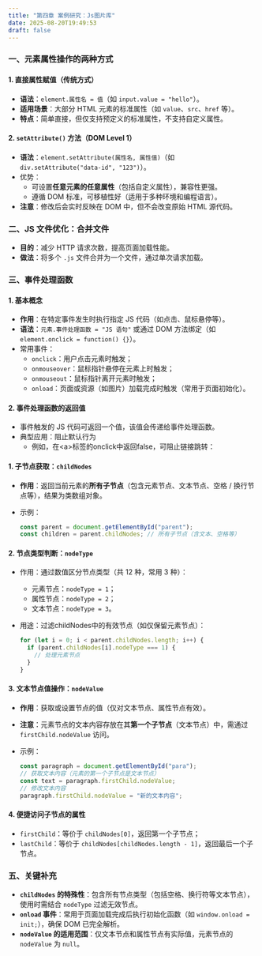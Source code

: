 ```yaml
---
title: "第四章 案例研究：Js图片库"
date: 2025-08-20T19:49:53
draft: false
---
```


### 一、元素属性操作的两种方式

#### 1. 直接属性赋值（传统方式）

- **语法**：`element.属性名 = 值`（如 `input.value = "hello"`）。
- **适用场景**：大部分 HTML 元素的标准属性（如 `value`、`src`、`href` 等）。
- **特点**：简单直接，但仅支持预定义的标准属性，不支持自定义属性。

#### 2. `setAttribute()` 方法（DOM Level 1）

- **语法**：`element.setAttribute(属性名, 属性值)`（如 `div.setAttribute("data-id", "123")`）。
- 优势：
  - 可设置**任意元素的任意属性**（包括自定义属性），兼容性更强。
  - 遵循 DOM 标准，可移植性好（适用于多种环境和编程语言）。
- **注意**：修改后会实时反映在 DOM 中，但不会改变原始 HTML 源代码。

### 二、JS 文件优化：合并文件

- **目的**：减少 HTTP 请求次数，提高页面加载性能。
- **做法**：将多个 `.js` 文件合并为一个文件，通过单次请求加载。

### 三、事件处理函数

#### 1. 基本概念

- **作用**：在特定事件发生时执行指定 JS 代码（如点击、鼠标悬停等）。
- **语法**：`元素.事件处理函数 = "JS 语句"` 或通过 DOM 方法绑定（如 `element.onclick = function() {}`）。
- 常用事件：
  - `onclick`：用户点击元素时触发；
  - `onmouseover`：鼠标指针悬停在元素上时触发；
  - `onmouseout`：鼠标指针离开元素时触发；
  - `onload`：页面或资源（如图片）加载完成时触发（常用于页面初始化）。

#### 2. 事件处理函数的返回值

- 事件触发的 JS 代码可返回一个值，该值会传递给事件处理函数。
- 典型应用：阻止默认行为
  - 例如，在\<a\>标签的onclick中返回false，可阻止链接跳转：

#### 1. 子节点获取：`childNodes`

- **作用**：返回当前元素的**所有子节点**（包含元素节点、文本节点、空格 / 换行节点等），结果为类数组对象。

- 示例：

  ```js
  const parent = document.getElementById("parent");
  const children = parent.childNodes; // 所有子节点（含文本、空格等）
  ```

#### 2. 节点类型判断：`nodeType`

- 作用：通过数值区分节点类型（共 12 种，常用 3 种）：

  - 元素节点：`nodeType = 1`；
  - 属性节点：`nodeType = 2`；
  - 文本节点：`nodeType = 3`。

- 用途：过滤childNodes中的有效节点（如仅保留元素节点）：

  ```js
  for (let i = 0; i < parent.childNodes.length; i++) {
    if (parent.childNodes[i].nodeType === 1) {
      // 处理元素节点
    }
  }
  ```

#### 3. 文本节点值操作：`nodeValue`

- **作用**：获取或设置节点的值（仅对文本节点、属性节点有效）。

- **注意**：元素节点的文本内容存放在其**第一个子节点**（文本节点）中，需通过 `firstChild.nodeValue` 访问。

- 示例：

  ```js
  const paragraph = document.getElementById("para");
  // 获取文本内容（元素的第一个子节点是文本节点）
  const text = paragraph.firstChild.nodeValue; 
  // 修改文本内容
  paragraph.firstChild.nodeValue = "新的文本内容";
  ```

#### 4. 便捷访问子节点的属性

- `firstChild`：等价于 `childNodes[0]`，返回第一个子节点；
- `lastChild`：等价于 `childNodes[childNodes.length - 1]`，返回最后一个子节点。

### 五、关键补充

- **`childNodes` 的特殊性**：包含所有节点类型（包括空格、换行符等文本节点），使用时需结合 `nodeType` 过滤无效节点。
- **`onload` 事件**：常用于页面加载完成后执行初始化函数（如 `window.onload = init;`），确保 DOM 已完全解析。
- **`nodeValue` 的适用范围**：仅文本节点和属性节点有实际值，元素节点的 `nodeValue` 为 `null`。